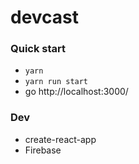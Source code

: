 # devcast
### Quick start
- `yarn`
- `yarn run start`
- go http://localhost:3000/

### Dev
- create-react-app
- Firebase